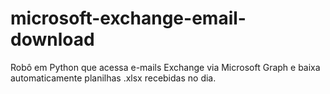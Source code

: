 # microsoft-exchange-email-download
Robô em Python que acessa e-mails Exchange via Microsoft Graph e baixa automaticamente planilhas .xlsx recebidas no dia.

